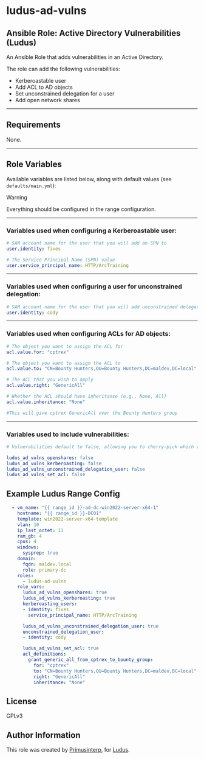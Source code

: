 # ludus-ad-vulns

## Ansible Role: Active Directory Vulnerabilities (Ludus)

An Ansible Role that adds vulnerabilities in an Active Directory.

The role can add the following vulnerabilities:
- Kerberoastable user
- Add ACL to AD objects
- Set unconstrained delegation for a user
- Add open network shares

---

## Requirements

None.

---

## Role Variables

Available variables are listed below, along with default values (see `defaults/main.yml`):

> [!WARNING]  
> Everything should be configured in the range configuration.

---

### Variables used when configuring a Kerberoastable user:

```yaml
# SAM account name for the user that you will add an SPN to
user.identity: fives

# The Service Principal Name (SPN) value
user.service_principal_name: HTTP/ArcTraining
```

---

### Variables used when configuring a user for unconstrained delegation:

```yaml
# SAM account name for the user that you will add unconstrained delegation to
user.identity: cody
```

---

### Variables used when configuring ACLs for AD objects:

```yaml
# The object you want to assign the ACL for
acl.value.for: "cptrex"

# The object you want to assign the ACL to
acl.value.to: "CN=Bounty Hunters,OU=Bounty Hunters,DC=maldev,DC=local"

# The ACL that you wish to apply
acl.value.right: "GenericAll"

# Whether the ACL should have inheritance (e.g., None, All)
acl.value.inheritance: "None"

#This will give cptrex GenericAll over the Bounty Hunters group
```

---

### Variables used to include vulnerabilities:

```yaml
# Vulnerabilities default to false, allowing you to cherry-pick which vulnerabilities you want to apply to each host

ludus_ad_vulns_openshares: false
ludus_ad_vulns_kerberoasting: false
ludus_ad_vulns_unconstrained_delegation_user: false
ludus_ad_vulns_set_acl: false
```



## Example Ludus Range Config

```yaml
  - vm_name: "{{ range_id }}-ad-dc-win2022-server-x64-1"
    hostname: "{{ range_id }}-DC01"
    template: win2022-server-x64-template
    vlan: 10
    ip_last_octet: 11
    ram_gb: 4
    cpus: 4
    windows:
      sysprep: true
    domain:
      fqdn: maldev.local
      role: primary-dc
    roles:
      - ludus-ad-vulns
    role_vars:
      ludus_ad_vulns_openshares: true
      ludus_ad_vulns_kerberoasting: true
      kerberoasting_users:
      - identity: fives
        service_principal_name: HTTP/ArcTraining

      ludus_ad_vulns_unconstrained_delegation_user: true
      unconstrained_delegation_user: 
      - identity: cody 

      ludus_ad_vulns_set_acl: true
      acl_definitions:
        grant_generic_all_from_cptrex_to_bounty_group:
          for: "cptrex"
          to: "CN=Bounty Hunters,OU=Bounty Hunters,DC=maldev,DC=local"
          right: "GenericAll"
          inheritance: "None"   
```

## License

GPLv3

## Author Information

This role was created by [Primusinterp](https://github.com/Primusinterp), for [Ludus](https://ludus.cloud/).